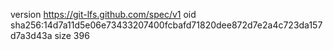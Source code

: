 version https://git-lfs.github.com/spec/v1
oid sha256:14d7a11d5e06e73433207400fcbafd71820dee872d7e2a4c723da157d7a3d43a
size 396
